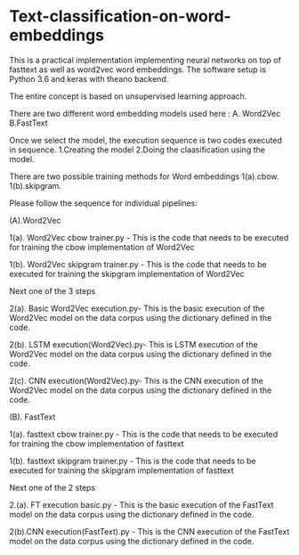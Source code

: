 # Text-classification-on-word-embeddings
This is a practical implementation implementing neural networks on top of  fasttext as well as word2vec word embeddings.
The software setup is Python 3.6 and keras with theano backend.

The entire concept is based on unsupervised learning approach.

There are two different word embedding models used here :
A. Word2Vec
B.FastText

Once we select the model, the execution sequence is two codes executed in sequence. 
1.Creating the model
2.Doing the claasification using the  model.



There are two possible training methods for Word embeddings
1(a).cbow.
1(b).skipgram.







Please follow the sequence for individual pipelines:


(A).Word2Vec
 
1(a). Word2Vec cbow trainer.py - This is the code that needs to be executed for training the cbow implementation of Word2Vec



1(b). Word2Vec skipgram trainer.py - This is the code that needs to be executed for training the skipgram implementation of Word2Vec

Next one of the 3 steps

2(a). Basic Word2Vec execution.py- This is the basic execution of the  Word2Vec model on the data corpus using the dictionary defined in the code.

2(b). LSTM execution(Word2Vec).py- This is LSTM execution of the Word2Vec model on the data corpus using the dictionary defined in the code.
 
 2(c). CNN execution(Word2Vec).py- This is the CNN execution of the Word2Vec model on the data corpus using the dictionary defined in the code.
 
 

(B). FastText



1(a). fasttext cbow trainer.py - This is the code that needs to be executed for training the cbow implementation of fasttext



1(b). fasttext skipgram trainer.py - This is the code that needs to be executed for training the skipgram implementation of fasttext 


Next one of the 2 steps

2.(a). FT execution basic.py - This is the basic execution of the  FastText model on the data corpus using the dictionary defined in the code.

2(b).CNN execution(FastText).py -  This is the CNN execution of the  FastText model on the data corpus using the dictionary defined in the code.
 




